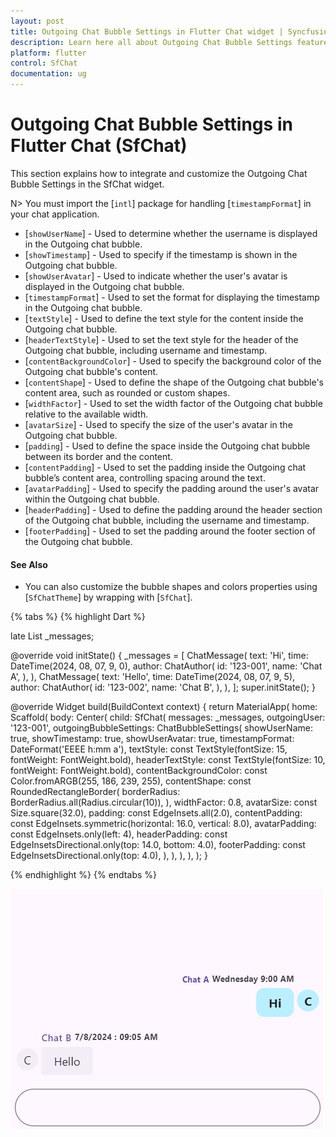 ```yaml
---
layout: post
title: Outgoing Chat Bubble Settings in Flutter Chat widget | Syncfusion
description: Learn here all about Outgoing Chat Bubble Settings feature of Syncfusion Flutter Chat (SfChat) widget and more.
platform: flutter
control: SfChat
documentation: ug
---
```


# Outgoing Chat Bubble Settings in Flutter Chat (SfChat)
This section explains how to integrate and customize the Outgoing Chat Bubble Settings in the SfChat widget.

N> You must import the [`intl`] package for handling [`timestampFormat`] in your chat application.

* [`showUserName`] - Used to determine whether the username is displayed in the Outgoing chat bubble.
* [`showTimestamp`] - Used to specify if the timestamp is shown in the Outgoing chat bubble.
* [`showUserAvatar`] - Used to indicate whether the user's avatar is displayed in the Outgoing chat bubble.
* [`timestampFormat`] - Used to set the format for displaying the timestamp in the Outgoing chat bubble.
* [`textStyle`] - Used to define the text style for the content inside the Outgoing chat bubble.
* [`headerTextStyle`] - Used to set the text style for the header of the Outgoing chat bubble, including username and timestamp.
* [`contentBackgroundColor`] - Used to specify the background color of the Outgoing chat bubble's content.
* [`contentShape`] - Used to define the shape of the Outgoing chat bubble's content area, such as rounded or custom shapes.
* [`widthFactor`] - Used to set the width factor of the Outgoing chat bubble relative to the available width.
* [`avatarSize`] - Used to specify the size of the user's avatar in the Outgoing chat bubble.
* [`padding`] - Used to define the space inside the Outgoing chat bubble between its border and the content.
* [`contentPadding`] - Used to set the padding inside the Outgoing chat bubble’s content area, controlling spacing around the text.
* [`avatarPadding`] - Used to specify the padding around the user's avatar within the Outgoing chat bubble.
* [`headerPadding`] - Used to define the padding around the header section of the Outgoing chat bubble, including the username and timestamp.
* [`footerPadding`] - Used to set the padding around the footer section of the Outgoing chat bubble.

#### See Also

* You can also customize the bubble shapes and colors properties using [`SfChatTheme`] by wrapping with [`SfChat`].

{% tabs %}
{% highlight Dart %}

late List<ChatMessage> _messages;

@override
void initState() {
  _messages = <ChatMessage>[
    ChatMessage(
      text: 'Hi',
      time: DateTime(2024, 08, 07, 9, 0),
      author: ChatAuthor(
        id: '123-001',
        name: 'Chat A',
      ),
    ),
    ChatMessage(
      text: 'Hello',
      time: DateTime(2024, 08, 07, 9, 5),
      author: ChatAuthor(
        id: '123-002',
        name: 'Chat B',
      ),
    ),
  ];
  super.initState();
}

@override
Widget build(BuildContext context) {
  return MaterialApp(
    home: Scaffold(
      body: Center(
        child: SfChat(
          messages: _messages,
          outgoingUser: '123-001',
          outgoingBubbleSettings: ChatBubbleSettings(
            showUserName: true,
            showTimestamp: true,
            showUserAvatar: true,
            timestampFormat: DateFormat('EEEE h:mm a'),
            textStyle:
                const TextStyle(fontSize: 15, fontWeight: FontWeight.bold),
            headerTextStyle:
                const TextStyle(fontSize: 10, fontWeight: FontWeight.bold),
            contentBackgroundColor: const Color.fromARGB(255, 186, 239, 255),
            contentShape: const RoundedRectangleBorder(
              borderRadius: BorderRadius.all(Radius.circular(10)),
            ),
            widthFactor: 0.8,
            avatarSize: const Size.square(32.0),
            padding: const EdgeInsets.all(2.0),
            contentPadding:
                const EdgeInsets.symmetric(horizontal: 16.0, vertical: 8.0),
            avatarPadding: const EdgeInsets.only(left: 4),
            headerPadding:
                const EdgeInsetsDirectional.only(top: 14.0, bottom: 4.0),
            footerPadding: const EdgeInsetsDirectional.only(top: 4.0),
          ),
        ),
      ),
    ),
  );
}

{% endhighlight %}
{% endtabs %}

![Chat outgoingBubbleSettings support](images/outgoing-bubble-settings/outgoingbubblesettings-chat.png)